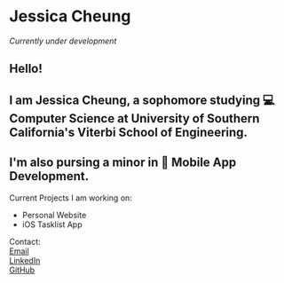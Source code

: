 # Jessica Cheung

_Currently under development_

## Hello!

## I am Jessica Cheung, a sophomore studying :computer: Computer Science at University of Southern California's Viterbi School of Engineering.

## I'm also pursing a minor in :iphone: Mobile App Development.

Current Projects I am working on:

- Personal Website
- iOS Tasklist App

Contact:  
[Email](jessicacheung289@gmail.com)  
[LinkedIn](https://www.linkedin.com/in/jessicacheung289/)  
[GitHub](https://github.com/jesxilin)
